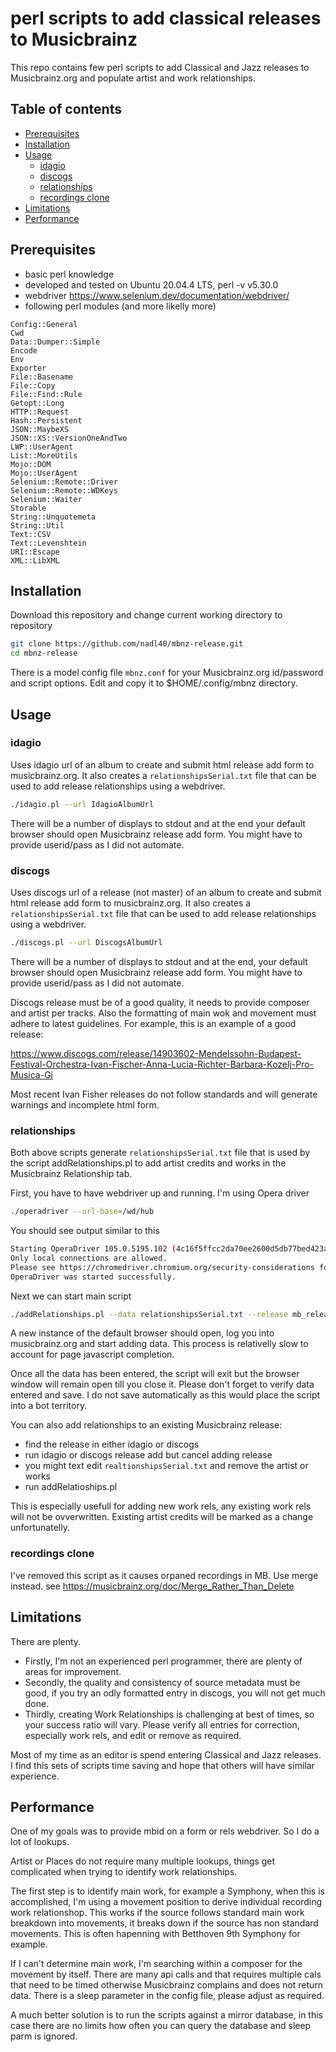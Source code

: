 # perl scripts to add classical releases to Musicbrainz

This repo contains few perl scripts to add Classical and Jazz releases to Musicbrainz.org and populate artist and work relationships. 

## Table of contents

<!-- toc -->

- [Prerequisites](#prerequisites)
- [Installation](#installation)
- [Usage](#usage)
  * [idagio](#idagio)
  * [discogs](#discogs)
  * [relationships](#relationships)
  * [recordings clone](#recordings-clone)
- [Limitations](#limitations)
- [Performance](#performance)

<!-- tocstop -->

## Prerequisites
* basic perl knowledge
* developed and tested on Ubuntu 20.04.4 LTS, perl -v v5.30.0
* webdriver https://www.selenium.dev/documentation/webdriver/
* following perl modules (and more likelly more)
```
Config::General
Cwd
Data::Dumper::Simple
Encode
Env
Exporter
File::Basename
File::Copy
File::Find::Rule
Getopt::Long
HTTP::Request
Hash::Persistent
JSON::MaybeXS
JSON::XS::VersionOneAndTwo
LWP::UserAgent
List::MoreUtils
Mojo::DOM
Mojo::UserAgent
Selenium::Remote::Driver
Selenium::Remote::WDKeys
Selenium::Waiter
Storable
String::Unquotemeta
String::Util
Text::CSV
Text::Levenshtein
URI::Escape
XML::LibXML
```

## Installation

Download this repository and change current working directory to repository

```bash
git clone https://github.com/nadl40/mbnz-release.git
cd mbnz-release
```

There is a model config file `mbnz.conf` for your Musicbrainz.org id/password and script options.
Edit and copy it to $HOME/.config/mbnz directory. 


## Usage

### idagio

Uses idagio url of an album to create and submit html release add form to musicbrainz.org.
It also creates a `relationshipsSerial.txt` file that can be used to add release relationships using a webdriver.

```bash
./idagio.pl --url IdagioAlbumUrl
```

There will be a number of displays to stdout and at the end your default browser should open Musicbrainz release add form. You might have to provide userid/pass as I did not automate.

### discogs

Uses discogs url of a release (not master) of an album to create and submit html release add form to musicbrainz.org.
It also creates a `relationshipsSerial.txt` file that can be used to add release relationships using a webdriver.

```bash
./discogs.pl --url DiscogsAlbumUrl
```

There will be a number of displays to stdout and at the end, your default browser should open Musicbrainz release add form. You might have to provide userid/pass as I did not automate.

Discogs release must be of a good quality, it needs to provide composer and artist per tracks. Also the formatting of main wok and movement must adhere to latest guidelines.
For example, this is an example of a good release:

https://www.discogs.com/release/14903602-Mendelssohn-Budapest-Festival-Orchestra-Ivan-Fischer-Anna-Lucia-Richter-Barbara-Kozelj-Pro-Musica-Gi

Most recent Ivan Fisher releases do not follow standards and will generate warnings and incomplete html form.

### relationships

Both above scripts generate `relationshipsSerial.txt` file that is used by the script addRelationships.pl to add artist credits and works in the Musicbrainz Relationship tab.

First, you have to have webdriver up and running. I'm using Opera driver

```bash
./operadriver --url-base=/wd/hub
```
   
You should see output similar to this

```bash
Starting OperaDriver 105.0.5195.102 (4c16f5ffcc2da70ee2600d5db77bed423ac03a5a-refs/branch-heads/5195_55@{#4}) on port 9515
Only local connections are allowed.
Please see https://chromedriver.chromium.org/security-considerations for suggestions on keeping OperaDriver safe.
OperaDriver was started successfully.
```

Next we can start main script 
```bash
./addRelationships.pl --data relationshipsSerial.txt --release mb_release_id
```
   
A new instance of the default browser should open, log you into musicbrainz.org and start adding data.
This process is relativelly slow to account for page javascript completion.

Once all the data has been entered, the script will exit but the browser window will remain open till you close it. Please don't forget to verify data entered and save. I do not save automatically as this would place the script into a bot territory.

You can also add relationships to an existing Musicbrainz release:

* find the release in either idagio or discogs
* run idagio or discogs release add but cancel adding release
* you might text edit `realtionshipsSerial.txt` and remove the artist or works
* run addRelatioships.pl

This is especially usefull for adding new work rels, any existing work rels will not be ovverwritten. Existing artist credits will be marked as a change unfortunatelly. 

### recordings clone

I've removed this script as it causes orpaned recordings in MB. Use merge instead.
see https://musicbrainz.org/doc/Merge_Rather_Than_Delete

## Limitations
There are plenty.
* Firstly, I'm not an experienced perl programmer, there are plenty of areas for improvement.
* Secondly, the quality and consistency of source metadata must be good, if you try an odly formatted entry in discogs, you will not get much done.
* Thirdly, creating Work Relationships is challenging at best of times, so your success ratio will vary. Please verify all entries for correction, especially work rels, and edit or remove as required.  

Most of my time as an editor is spend entering Classical and Jazz releases. I find this sets of scripts time saving and hope that others will have similar experience.

## Performance
One of my goals was to provide mbid on a form or rels webdriver. So I do a lot of lookups.

Artist or Places do not require many multiple lookups, things get complicated when trying to identify work relationships.

The first step is to identify main work, for example a Symphony, when this is accomplished, I'm using a movement position to derive individual recording work relationshop. This works if the source follows standard main work breakdown into movements, it breaks down if the source has non standard movements. This is often hapenning with Betthoven 9th Symphony for example.

If I can't determine main work, I'm searching within a composer for the movement by itself. There are many api calls and that requires multiple cals that need to be timed otherwise Musicbrainz complains and does not return data. There is a sleep parameter in the config file, please adjust as required.

A much better solution is to run the scripts against a mirror database, in this case there are no limits how often you can query the database and sleep parm is ignored. 

